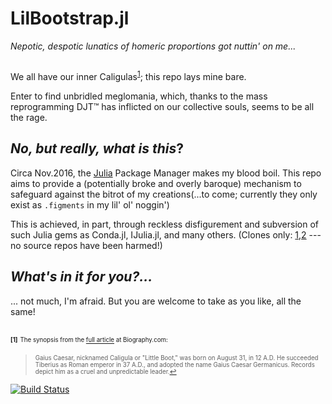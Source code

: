 # LilBootstrap.jl
_Nepotic, despotic lunatics of homeric proportions got nuttin' on me..._

##

We all have our inner Caligulas<sup id="a1">[1](#f1)</sup>; this repo lays mine bare.

Enter to find unbridled meglomania, which, thanks to the mass reprogramming DJT™ has inflicted on our collective souls, seems to be all the rage.

## _No, but really, what is this_?
Circa Nov.2016, the [Julia](http://julialang.org/) Package Manager makes my blood boil.  This repo aims to provide a (potentially broke and overly baroque) mechanism to safeguard against the bitrot of my creations(...to come; currently they only exist as `.figments` in my lil' ol' noggin')

This is achieved, in part, through reckless disfigurement and subversion of such Julia gems as Conda.jl, IJulia.jl, and many others. (Clones only: [1](https://github.com/lilinjn/Conda.jl),[2](https://github.com/lilinjn/IJulia.jl) --- no source repos have been harmed!)

## _What's in it for you?..._
... not much, I'm afraid. But you are welcome to take as you like, all the same!


##
<b id="f1"><sup><sub>[1]</sup></sub></b> <sup><sub>The synopsis from the [full article](http://www.biography.com/people/caligula-9235253) at Biography.com:</sup></sub>
> <sup><sub>Gaius Caesar, nicknamed Caligula or "Little Boot," was born on August 31, in 12 A.D. He succeeded Tiberius as Roman emperor in 37 A.D., and adopted the name Gaius Caesar Germanicus. Records depict him as a cruel and unpredictable leader.[↩](#a1)</sup></sub>


[![Build Status](https://travis-ci.org/habemus-papadum/LilBootstrap.jl.svg?branch=master)](https://travis-ci.org/lilinjn/LilBootstrap.jl)
